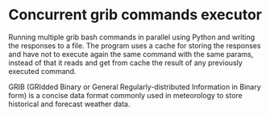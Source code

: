 # Concurrent grib commands executor
Running multiple grib bash commands in parallel using Python and writing the responses to a file. The program uses a cache for storing the responses and have not to execute again the same command with the same params, instead of that it reads and get from cache the result of any previously executed command.

GRIB (GRIdded Binary or General Regularly-distributed Information in Binary form) is a concise data format commonly used in meteorology to store historical and forecast weather data.

